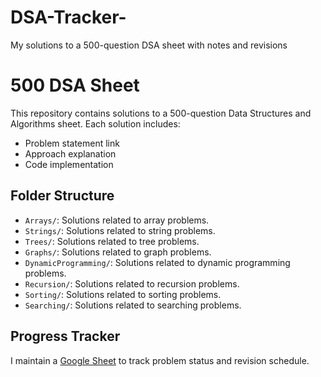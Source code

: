 # DSA-Tracker-
My solutions to a 500-question DSA sheet with notes and revisions
# 500 DSA Sheet

This repository contains solutions to a 500-question Data Structures and Algorithms sheet. Each solution includes:
- Problem statement link
- Approach explanation
- Code implementation

## Folder Structure

- `Arrays/`: Solutions related to array problems.
- `Strings/`: Solutions related to string problems.
- `Trees/`: Solutions related to tree problems.
- `Graphs/`: Solutions related to graph problems.
- `DynamicProgramming/`: Solutions related to dynamic programming problems.
- `Recursion/`: Solutions related to recursion problems.
- `Sorting/`: Solutions related to sorting problems.
- `Searching/`: Solutions related to searching problems.

## Progress Tracker

I maintain a [Google Sheet]([https://link-to-your-tracker.com](https://docs.google.com/spreadsheets/d/1pJMCLMN25tW6-vJnEVA0UMJ5jHg144gXU-FPPLlkV88/edit?usp=sharing)) to track problem status and revision schedule.

